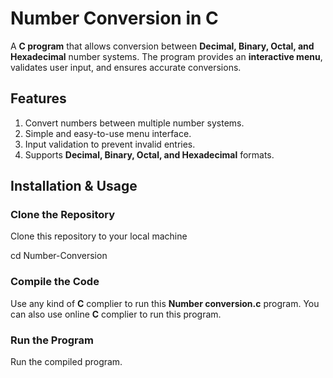 # Number Conversion in C

A **C program** that allows conversion between **Decimal, Binary, Octal, and Hexadecimal** number systems. The program provides an **interactive menu**, validates user input, and ensures accurate conversions.

## Features

1. Convert numbers between multiple number systems. 
2. Simple and easy-to-use menu interface.
3. Input validation to prevent invalid entries.  
4. Supports **Decimal, Binary, Octal, and Hexadecimal** formats.

## Installation & Usage

### Clone the Repository
Clone this repository to your local machine

cd Number-Conversion


### Compile the Code
Use any kind of **C** complier to run this **Number conversion.c** program. You can also use online **C** complier to run this program.

### Run the Program
Run the compiled program.

